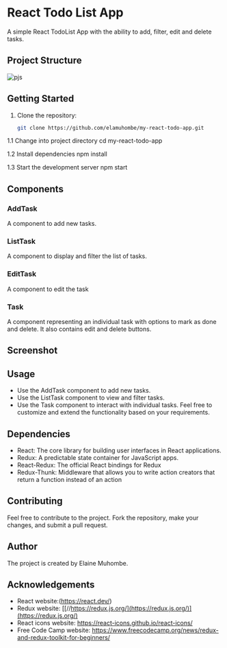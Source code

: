 # React Todo List App

A simple React TodoList  App with the ability to add, filter, edit and delete tasks.

## Project Structure
![pjs](https://github.com/elamuhombe/gomycode-redux-checkpoint/assets/10416177/589a2754-3342-4505-9610-6a9c71f1b2e8)



## Getting Started

1. Clone the repository:

   ```bash
   git clone https://github.com/elamuhombe/my-react-todo-app.git
   
1.1 Change into project directory
cd my-react-todo-app

1.2 Install dependencies
npm install

1.3 Start the development server
npm start

## Components
### AddTask
A component to add new tasks.

### ListTask
A component to display and filter the list of tasks.

### EditTask
A component to edit the task

### Task
A component representing an individual task with options to mark as done and delete. It also contains edit and delete buttons.

## Screenshot

## Usage
- Use the AddTask component to add new tasks.
- Use the ListTask component to view and filter tasks.
- Use the Task component to interact with individual tasks.
Feel free to customize and extend the functionality based on your requirements.

## Dependencies

- React: The core library for building user interfaces in React applications.
- Redux: A predictable state container for JavaScript apps.
- React-Redux: The official React bindings for Redux
- Redux-Thunk: Middleware that allows you to write action creators that return a function instead of an action

## Contributing
Feel free to contribute to the project. Fork the repository, make your changes, and submit a pull request.

## Author
The project is created by Elaine Muhombe.

## Acknowledgements
- React website:(https://react.dev/)
- Redux website: [[//https://redux.js.org/](https://redux.js.org/)](https://redux.js.org/)
- React icons website: https://react-icons.github.io/react-icons/
- Free Code Camp website: https://www.freecodecamp.org/news/redux-and-redux-toolkit-for-beginners/



